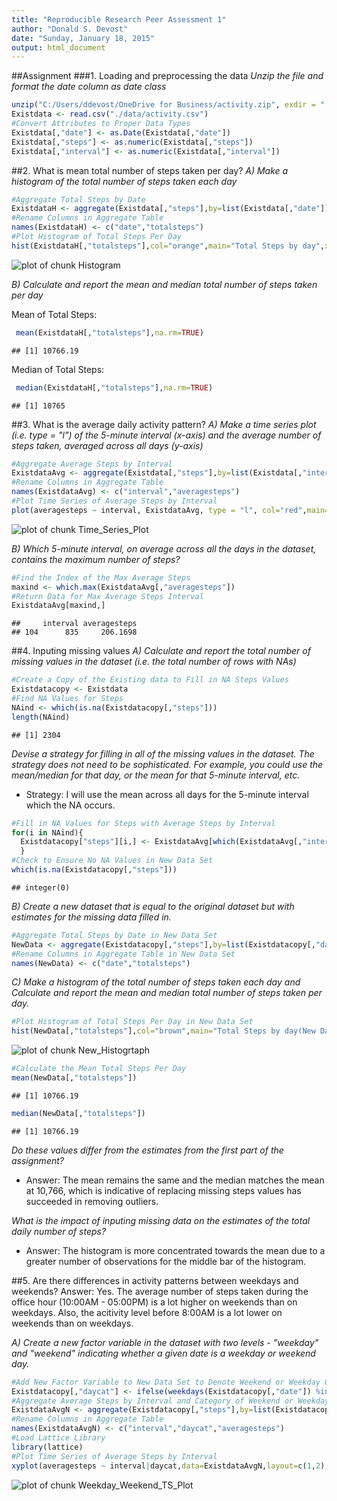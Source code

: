```yaml
---
title: "Reproducible Research Peer Assessment 1"
author: "Donald S. Devost"
date: "Sunday, January 18, 2015"
output: html_document
---
```



##Assignment
###1. Loading and preprocessing the data
*Unzip the file and format the date column as date class*


```r
unzip("C:/Users/ddevost/OneDrive for Business/activity.zip", exdir = "./data")
Existdata <- read.csv("./data/activity.csv")
#Convert Attributes to Proper Data Types
Existdata[,"date"] <- as.Date(Existdata[,"date"])
Existdata[,"steps"] <- as.numeric(Existdata[,"steps"])
Existdata[,"interval"] <- as.numeric(Existdata[,"interval"])
```

##2. What is mean total number of steps taken per day?
  *A) Make a histogram of the total number of steps taken each day*
  

```r
#Aggregate Total Steps by Date
ExistdataH <- aggregate(Existdata[,"steps"],by=list(Existdata[,"date"]),FUN="sum",na.rm=FALSE)
#Rename Columns in Aggregate Table
names(ExistdataH) <- c("date","totalsteps")
#Plot Histogram of Total Steps Per Day
hist(ExistdataH[,"totalsteps"],col="orange",main="Total Steps by day",xlab="Total Steps")
```

![plot of chunk Histogram](figure/Histogram-1.png) 

 *B) Calculate and report the mean and median total number of steps taken per day*
 
 Mean of Total Steps:

```r
 mean(ExistdataH[,"totalsteps"],na.rm=TRUE)
```

```
## [1] 10766.19
```
 Median of Total Steps:

```r
 median(ExistdataH[,"totalsteps"],na.rm=TRUE)
```

```
## [1] 10765
```

##3. What is the average daily activity pattern?
  *A) Make a time series plot (i.e. type = "l") of the 5-minute interval (x-axis) and the average number of steps taken, averaged across all days (y-axis)*


```r
#Aggregate Average Steps by Interval
ExistdataAvg <- aggregate(Existdata[,"steps"],by=list(Existdata[,"interval"]),FUN="mean",na.rm=TRUE)
#Rename Columns in Aggregate Table
names(ExistdataAvg) <- c("interval","averagesteps")
#Plot Time Series of Average Steps by Interval
plot(averagesteps ~ interval, ExistdataAvg, type = "l", col="red",main="Average Steps by Interval",xlab="Interval", ylab="Average Steps")
```

![plot of chunk Time_Series_Plot](figure/Time_Series_Plot-1.png) 

*B) Which 5-minute interval, on average across all the days in the dataset, contains the maximum number of steps?*


```r
#Find the Index of the Max Average Steps
maxind <- which.max(ExistdataAvg[,"averagesteps"])
#Return Data for Max Average Steps Interval
ExistdataAvg[maxind,]
```

```
##     interval averagesteps
## 104      835     206.1698
```

##4. Inputing missing values
  *A) Calculate and report the total number of missing values in the dataset (i.e. the total number of rows with NAs)*


```r
#Create a Copy of the Existing data to Fill in NA Steps Values
Existdatacopy <- Existdata
#Find NA Values for Steps
NAind <- which(is.na(Existdatacopy[,"steps"]))
length(NAind)
```

```
## [1] 2304
```

*Devise a strategy for filling in all of the missing values in the dataset. The strategy does not need to be sophisticated. For example, you could use the mean/median for that day, or the mean for that 5-minute interval, etc.*
  - Strategy: I will use the mean across all days for the 5-minute interval which the NA occurs.
  

```r
#Fill in NA Values for Steps with Average Steps by Interval
for(i in NAind){
  Existdatacopy["steps"][i,] <- ExistdataAvg[which(ExistdataAvg[,"interval"]==Existdatacopy[i,"interval"]),"averagesteps"]
  }
#Check to Ensure No NA Values in New Data Set
which(is.na(Existdatacopy[,"steps"]))
```

```
## integer(0)
```

*B) Create a new dataset that is equal to the original dataset but with estimates for the missing data filled in.*


```r
#Aggregate Total Steps by Date in New Data Set
NewData <- aggregate(Existdatacopy[,"steps"],by=list(Existdatacopy[,"date"]),FUN="sum",na.rm=FALSE)
#Rename Columns in Aggregate Table in New Data Set
names(NewData) <- c("date","totalsteps")
```

*C) Make a histogram of the total number of steps taken each day and Calculate and report the mean and median total number of steps taken per day.*


```r
#Plot Histogram of Total Steps Per Day in New Data Set
hist(NewData[,"totalsteps"],col="brown",main="Total Steps by day(New Data Set)",xlab="Total Steps")
```

![plot of chunk New_Histogrtaph](figure/New_Histogrtaph-1.png) 

```r
#Calculate the Mean Total Steps Per Day
mean(NewData[,"totalsteps"])
```

```
## [1] 10766.19
```

```r
median(NewData[,"totalsteps"])
```

```
## [1] 10766.19
```
*Do these values differ from the estimates from the first part of the assignment?*

  - Answer: The mean remains the same and the median matches the mean at 10,766, which is indicative of replacing missing steps values has succeeded in removing outliers.

*What is the impact of inputing missing data on the estimates of the total daily number of steps?*

  - Answer: The histogram is more concentrated towards the mean due to a greater number of observations for the middle bar of the histogram.

##5. Are there differences in activity patterns between weekdays and weekends?
Answer: Yes. The average number of steps taken during the office hour (10:00AM - 05:00PM) is a lot higher on weekends than on weekdays. Also, the acitivity level before 8:00AM is a lot lower on weekends than on weekdays.

  *A) Create a new factor variable in the dataset with two levels - "weekday" and "weekend" indicating whether a given date is a weekday or weekend day.*


```r
#Add New Factor Variable to New Data Set to Denote Weekend or Weekday Category
Existdatacopy[,"daycat"] <- ifelse(weekdays(Existdatacopy[,"date"]) %in% c("Saturday","Sunday"),"Weekend","Weekday")
#Aggregate Average Steps by Interval and Category of Weekend or Weekday
ExistdataAvgN <- aggregate(Existdatacopy[,"steps"],by=list(Existdatacopy[,"interval"],Existdatacopy[,"daycat"]),FUN="mean")
#Rename Columns in Aggregate Table
names(ExistdataAvgN) <- c("interval","daycat","averagesteps")
#Load Lattice Library
library(lattice)
#Plot Time Series of Average Steps by Interval
xyplot(averagesteps ~ interval|daycat,data=ExistdataAvgN,layout=c(1,2),type="l",main="Average Steps by Interval and Category of Day",xlab="Interval",ylab="Average Steps")
```

![plot of chunk Weekday_Weekend_TS_Plot](figure/Weekday_Weekend_TS_Plot-1.png) 
